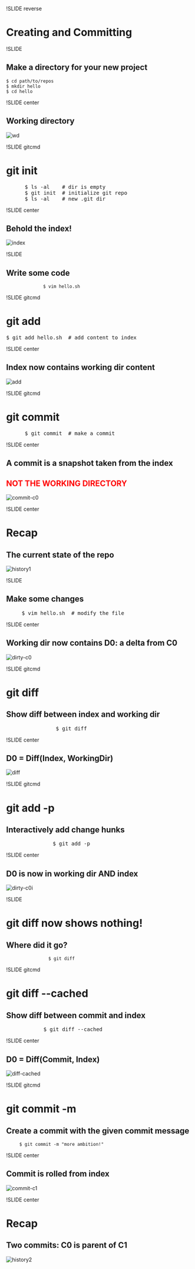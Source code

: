 !SLIDE reverse

# Creating and Committing



!SLIDE

## Make a directory for your new project

    $ cd path/to/repos
    $ mkdir hello
    $ cd hello



!SLIDE center

## Working directory

![wd](wd.png)



!SLIDE gitcmd

# git init

<pre>
      $ ls -al    <span class="comment"># dir is empty</span>
      $ git init  <span class="comment"># initialize git repo</span>
      $ ls -al    <span class="comment"># new .git dir</span>
</pre>



!SLIDE center

## Behold the index!

![index](index.png)



!SLIDE

## Write some code

                  $ vim hello.sh



!SLIDE gitcmd

# git add

<pre>
$ git add hello.sh  <span class="comment"># add content to index</span>
</pre>



!SLIDE center

## Index now contains working dir content

![add](add.png)



!SLIDE gitcmd

# git commit

<pre>
      $ git commit  <span class="comment"># make a commit</span>
</pre>



!SLIDE center

## A commit is a snapshot taken from the index

<h2 style="color: red">NOT THE WORKING DIRECTORY</h2>

![commit-c0](commit-c0.png)



!SLIDE center

# Recap

## The current state of the repo

![history1](history1.png)



!SLIDE

## Make some changes

<pre>
     $ vim hello.sh  <span class="comment"># modify the file</span>
</pre>



!SLIDE center

## Working dir now contains D0: a delta from C0

![dirty-c0](dirty-c0.png)



!SLIDE gitcmd

# git diff

## Show diff between index and working dir

<pre>
                $ git diff
</pre>



!SLIDE center

## D0 = Diff(Index, WorkingDir)

![diff](diff.png)



!SLIDE gitcmd

# git add -p

## Interactively add change hunks

<pre>
               $ git add -p
</pre>



!SLIDE center

## D0 is now in working dir AND index

![dirty-c0i](dirty-c0i.png)



!SLIDE

# git diff now shows nothing!

## Where did it go?

                    $ git diff



!SLIDE gitcmd

# git diff --cached

## Show diff between commit and index

<pre>
            $ git diff --cached
</pre>



!SLIDE center

## D0 = Diff(Commit, Index)

![diff-cached](diff-cached.png)



!SLIDE gitcmd

# git commit -m

## Create a commit with the given commit message

         $ git commit -m "more ambition!"



!SLIDE center

## Commit is rolled from index

![commit-c1](commit-c1.png)



!SLIDE center

# Recap

## Two commits: C0 is parent of C1

![history2](history2.png)